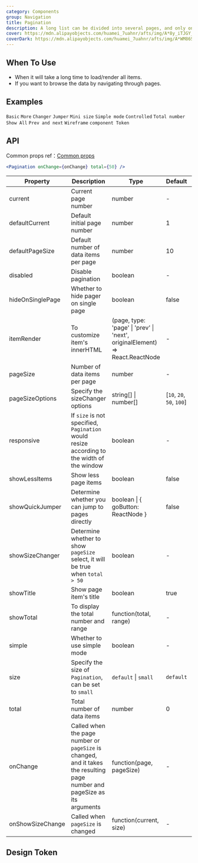 ```yaml
---
category: Components
group: Navigation
title: Pagination
description: A long list can be divided into several pages, and only one page will be loaded at a time.
cover: https://mdn.alipayobjects.com/huamei_7uahnr/afts/img/A*8y_iTJGY_aUAAAAAAAAAAAAADrJ8AQ/original
coverDark: https://mdn.alipayobjects.com/huamei_7uahnr/afts/img/A*WM86SrBC8TsAAAAAAAAAAAAADrJ8AQ/original
---
```


## When To Use

- When it will take a long time to load/render all items.
- If you want to browse the data by navigating through pages.

## Examples

<!-- prettier-ignore -->
<code src="./demo/basic.tsx">Basic</code>
<code src="./demo/more.tsx">More</code>
<code src="./demo/changer.tsx">Changer</code>
<code src="./demo/jump.tsx">Jumper</code>
<code src="./demo/mini.tsx">Mini size</code>
<code src="./demo/simple.tsx">Simple mode</code>
<code src="./demo/controlled.tsx">Controlled</code>
<code src="./demo/total.tsx">Total number</code>
<code src="./demo/all.tsx">Show All</code>
<code src="./demo/itemRender.tsx">Prev and next</code>
<code src="./demo/wireframe.tsx" debug>Wireframe</code>
<code src="./demo/component-token.tsx" debug>component Token</code>

## API

Common props ref：[Common props](/docs/react/common-props)

```jsx
<Pagination onChange={onChange} total={50} />
```

| Property | Description | Type | Default | Version |
| --- | --- | --- | --- | --- |
| current | Current page number | number | - |  |
| defaultCurrent | Default initial page number | number | 1 |  |
| defaultPageSize | Default number of data items per page | number | 10 |  |
| disabled | Disable pagination | boolean | - |  |
| hideOnSinglePage | Whether to hide pager on single page | boolean | false |  |
| itemRender | To customize item's innerHTML | (page, type: 'page' \| 'prev' \| 'next', originalElement) => React.ReactNode | - |  |
| pageSize | Number of data items per page | number | - |  |
| pageSizeOptions | Specify the sizeChanger options | string\[] \| number\[] | \[`10`, `20`, `50`, `100`] |  |
| responsive | If `size` is not specified, `Pagination` would resize according to the width of the window | boolean | - |  |
| showLessItems | Show less page items | boolean | false |  |
| showQuickJumper | Determine whether you can jump to pages directly | boolean \| { goButton: ReactNode } | false |  |
| showSizeChanger | Determine whether to show `pageSize` select, it will be true when `total > 50` | boolean | - |  |
| showTitle | Show page item's title | boolean | true |  |
| showTotal | To display the total number and range | function(total, range) | - |  |
| simple | Whether to use simple mode | boolean | - |  |
| size | Specify the size of `Pagination`, can be set to `small` | `default` \| `small` | `default` |  |
| total | Total number of data items | number | 0 |  |
| onChange | Called when the page number or `pageSize` is changed, and it takes the resulting page number and pageSize as its arguments | function(page, pageSize) | - |  |
| onShowSizeChange | Called when `pageSize` is changed | function(current, size) | - |  |

## Design Token

<ComponentTokenTable component="Pagination"></ComponentTokenTable>
